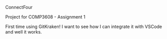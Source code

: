 ConnectFour

Project for COMP3608 - Assignment 1

First time using GitKraken!
I want to see how I can integrate it with VSCode and well it works.
